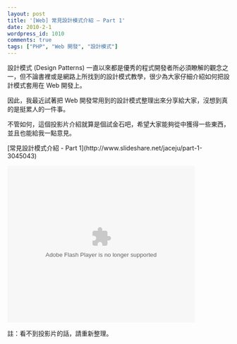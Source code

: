 ```yaml
---
layout: post
title: '[Web] 常見設計模式介紹 – Part 1'
date: 2010-2-1
wordpress_id: 1010
comments: true
tags: ["PHP", "Web 開發", "設計模式"]
---
```


設計模式 (Design Patterns) 一直以來都是優秀的程式開發者所必須瞭解的觀念之一，但不論書裡或是網路上所找到的設計模式教學，很少為大家仔細介紹如何把設計模式套用在 Web 開發上。

因此，我最近試著把 Web 開發常用到的設計模式整理出來分享給大家，沒想到真的是挺累人的一件事。

不管如何，這個投影片介紹就算是個試金石吧，希望大家能夠從中獲得一些東西，並且也能給我一點意見。

<!--more-->
<div>[常見設計模式介紹 - Part 1](http://www.slideshare.net/jaceju/part-1-3045043)<object style="margin:0px" width="425" height="355">


<embed src="http://static.slidesharecdn.com/swf/ssplayer2.swf?doc=part1-100201063244-phpapp01&stripped_title=part-1-3045043" type="application/x-shockwave-flash" allowscriptaccess="always" allowfullscreen="true" width="425" height="355"></embed></object></div>

註：看不到投影片的話，請重新整理。
